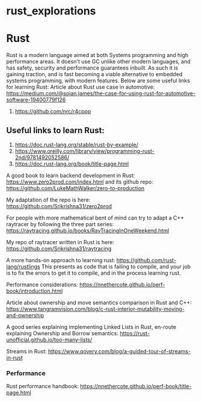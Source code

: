 # rust_explorations

# Rust
Rust is a modern language aimed at both Systems programming and high performance areas. It doesn't use GC unlike other modern languages, and has safety, security and performance guarantees inbuilt.
As such it is gaining traction, and is fast becoming a viable alternative to embedded systems programming, with modern features. Below are some useful links for learning Rust:
Article about Rust use case in automotive: https://medium.com/@sojan.james/the-case-for-using-rust-for-automotive-software-19400779f126

1. https://github.com/nrc/r4cppp

## Useful links to learn Rust:
1. https://doc.rust-lang.org/stable/rust-by-example/
2. https://www.oreilly.com/library/view/programming-rust-2nd/9781492052586/
3. https://doc.rust-lang.org/book/title-page.html

A good book to learn backend development in Rust:
https://www.zero2prod.com/index.html and its github repo: https://github.com/LukeMathWalker/zero-to-production

My adaptation of the repo is here: https://github.com/Srikrishna31/zero2prod

For people with more mathematical bent of mind can try to adapt a C++ raytracer by following the three part series: https://raytracing.github.io/books/RayTracingInOneWeekend.html

My repo of raytracer written in Rust is here: https://github.com/Srikrishna31/raytracing

A more hands-on approach to learning rust: https://github.com/rust-lang/rustlings
This presents as code that is failing to compile, and your job is to fix the errors to get it to compile, and in the process learning rust.

Performance considerations: https://nnethercote.github.io/perf-book/introduction.html

Article about ownership and move semantics comparison in Rust and C++: https://www.tangramvision.com/blog/c-rust-interior-mutability-moving-and-ownership

A good series explaining implementing Linked Lists in Rust, en-route explaining Ownership and Borrow semantics: https://rust-unofficial.github.io/too-many-lists/

Streams in Rust: https://www.qovery.com/blog/a-guided-tour-of-streams-in-rust

### Performance

Rust performance handbook: https://nnethercote.github.io/perf-book/title-page.html
